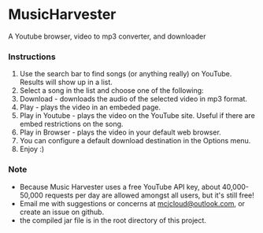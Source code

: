 # MusicHarvester
A Youtube browser, video to mp3 converter, and downloader

### Instructions
1. Use the search bar to find songs (or anything really) on YouTube. Results will show up in a list.
2. Select a song in the list and choose one of the following:
  1. Download - downloads the audio of the selected video in mp3 format.
  2. Play - plays the video in an embeded page.
  3. Play in Youtube - plays the video on the YouTube site. Useful if there are embed restrictions on the song.
  4. Play in Browser - plays the video in your default web browser.
3. You can configure a default download destination in the Options menu.
4. Enjoy :)

### Note
* Because Music Harvester uses a free YouTube API key, about 40,000-50,000 requests per day are allowed amongst all users, but it's still free!
* Email me with suggestions or concerns at mcjcloud@outlook.com, or create an issue on github.
* the compiled jar file is in the root directory of this project.
